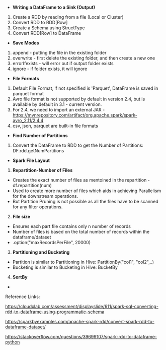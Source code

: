 - **Writing a DataFrame to a Sink (Output)**
1. Create a RDD by reading from a file (Local or Cluster)
2. Convert RDD to RDD[Row]
3. Create a Schema using StructType
4. Convert RDD[Row] to DataFrame

- **Save Modes**
1. append - putting the file in the existing folder
2. overwrite - first delete the existing folder, and then create a new one
3. errorIfexists - will error out if output folder exists
4. ignore - if folder exists, it will ignore

- **File Formats**
1. Default File Format, if not specified is 'Parquet', DataFrame is saved in parquet format
2. Avro file format is not supported by default in version 2.4, but is available by default in 3.1 - current version.
3. For 2.4, we need to import an external JAR - https://mvnrepository.com/artifact/org.apache.spark/spark-avro_2.11/2.4.4
4. csv, json, parquet are built-in file formats

- **Find Number of Partitions**
1. Convert the DataFrame to RDD to get the Number of Partitions: DF.rdd.getNumPartitions

- **Spark File Layout**
1. **Repartition-Number of Files**
- Creates the exact number of files as mentoined in the repartition - df.repartition(num)
- Used to create more number of files which aids in achieving Parallelism for the downstream operations.
- But Partition Pruning is not possible as all the files have to be scanned for any filter operations.
2. **File size**
- Ensures each part file contains only n number of records
- Number of files is based on the total number of records within the dataframe/dataset
- .option("maxRecordsPerFile", 20000)
3. **Partitioning and Bucketing**
- Partition is similar to Partitioning in Hive: PartitionBy("col1", "col2",..)
- Bucketing is similar to Bucketing in Hive: BucketBy
4. **SortBy**
- 


Reference Links:

https://cloudxlab.com/assessment/displayslide/611/spark-sql-converting-rdd-to-dataframe-using-programmatic-schema

https://sparkbyexamples.com/apache-spark-rdd/convert-spark-rdd-to-dataframe-dataset/

https://stackoverflow.com/questions/39699107/spark-rdd-to-dataframe-python
